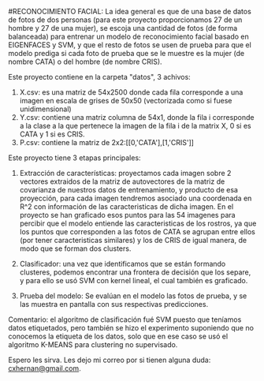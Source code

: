 #RECONOCIMIENTO FACIAL:
La idea general es que de una base de datos de fotos de dos personas (para este proyecto proporcionamos 27 de un hombre y 27 de una mujer), se escoja una cantidad de fotos 
(de forma balanceada) para entrenar un modelo de reconocimiento facial basado en EIGENFACES y SVM, y que el resto de fotos se usen de prueba para que el modelo prediga 
si cada foto de prueba que se le muestre es la mujer (de nombre CATA) o del hombre (de nombre CRIS).

Este proyecto contiene en la carpeta "datos", 3 achivos:
1. X.csv: es una matriz de 54x2500 donde cada fila corresponde a una imagen en escala de grises de 50x50 (vectorizada como si fuese unidimensional)
2. Y.csv: contiene una matriz columna de 54x1, donde la fila i corresponde a la clase a la que pertenece la imagen de la fila i de la matrix X, 0 si es CATA y 1 si es CRIS.  
3. P.csv: contiene la matriz de 2x2:[[0,'CATA'],[1,'CRIS']]

Este proyecto tiene 3 etapas principales:
1. Extracción de características: proyectamos cada imagen sobre 2 vectores extraidos de la matriz de autovectores de la matriz de covarianza de nuestros datos de entrenamiento,
y producto de esa proyección, para cada imagen tendremos asociado una coordenada en R^2 con información de las caracteristicas de dicha imagen. 
En el proyecto se han graficado esos puntos para las 54 imagenes para percibir que el modelo entiende las caracteristicas de los rostros, ya que los puntos que corresponden
a las fotos de CATA se agrupan entre ellos (por tener caracteristicas similares) y los de CRIS de igual manera, de modo que se forman dos clusters.

2. Clasificador: una vez que identificamos que se están formando clusteres, podemos encontrar una frontera de decisión que los separe, y para ello se usó SVM con kernel lineal,
el cual también es graficado.

3. Prueba del modelo: Se evalúan en el modelo las fotos de prueba, y se las muestra en pantalla con sus respectivas predicciones.

Comentario: el algoritmo de clasificación fué SVM puesto que teníamos datos etiquetados, pero también se hizo el experimento suponiendo que no conocemos la etiqueta de los datos,
solo que en ese caso se usó el algoritmo K-MEANS para clustering no supervisado.

Espero les sirva.
Les dejo mi correo por si tienen alguna duda: cxhernan@gmail.com.

